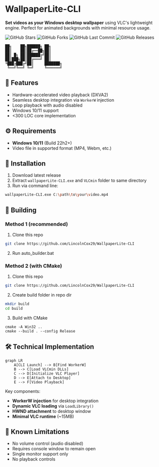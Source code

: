 # WallpaperLite-CLI

**Set videos as your Windows desktop wallpaper** using VLC's lightweight engine. Perfect for animated backgrounds with minimal resource usage.

![GitHub Stars](https://img.shields.io/github/stars/LincolnCox29/WallpaperLite-CLI?style=for-the-badge&logo=github)
![GitHub Forks](https://img.shields.io/github/forks/LincolnCox29/WallpaperLite-CLI?style=for-the-badge&logo=github)
![GitHub Last Commit](https://img.shields.io/github/last-commit/LincolnCox29/WallpaperLite-CLI?style=for-the-badge&logo=git)
![GitHub Releases](https://img.shields.io/github/downloads/LincolnCox29/WallpaperLite-CLI/total?style=for-the-badge&logo=github)

```ascii
██╗    ██╗██████╗ ██╗
██║    ██║██╔══██╗██║
██║ █╗ ██║██████╔╝██║
██║███╗██║██╔═══╝ ██║
╚███╔███╔╝██║     ███████╗
 ╚══╝╚══╝ ╚═╝     ╚══════╝
```

## 📌 Features
- Hardware-accelerated video playback (DXVA2)
- Seamless desktop integration via `WorkerW` injection
- Loop playback with audio disabled
- Windows 10/11 support
- <300 LOC core implementation

## ⚙️ Requirements
- **Windows 10/11** (Build 22h2+)
- Video file in supported format (MP4, Webm, etc.)

## 🚀 Installation
1. Download latest release
2. Extract `wallpaperLite-CLI.exe` and `VLCmin` folder to same directory
3. Run via command line:
```bash
wallpaperLite-CLI.exe C:\path\to\your\video.mp4
```

## 🔧 Building
### Method 1 (recommended)
1. Clone this repo
```bash
git clone https://github.com/LincolnCox29/WallpaperLite-CLI
```
2. Run auto_builder.bat
### Method 2 (with CMake)
1. Clone this repo
```bash
git clone https://github.com/LincolnCox29/WallpaperLite-CLI
```
2. Create build folder in repo dir
```bash
mkdir build
cd build
```
3. Build with CMake
```
cmake -A Win32 ..
cmake --build . --config Release
```

## 🛠 Technical Implementation
```mermaid
graph LR
    A[CLI Launch] --> B[Find WorkerW]
    B --> C[Load VLCmin DLLs]
    C --> D[Initialize VLC Player]
    D --> E[Attach to Desktop]
    E --> F[Video Playback]
```

Key components:
- **WorkerW injection** for desktop integration
- **Dynamic VLC loading** via `LoadLibrary()`
- **HWND attachment** to desktop window
- **Minimal VLC runtime** (~15MB)

## 🐛 Known Limitations
- No volume control (audio disabled)
- Requires console window to remain open
- Single monitor support only
- No playback controls
